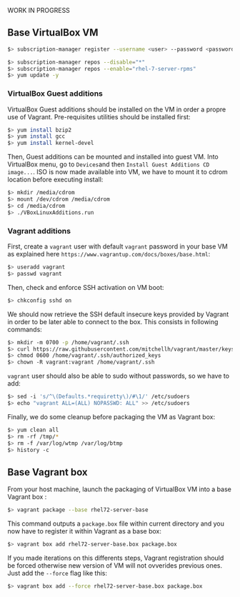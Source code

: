 
WORK IN PROGRESS

## Base VirtualBox VM

```sh
$> subscription-manager register --username <user> --password <password>

```

```sh
$> subscription-manager repos --disable="*"
$> subscription-manager repos --enable="rhel-7-server-rpms"
$> yum update -y
```

### VirtualBox Guest additions

VirtualBox Guest additions should be installed on the VM in order a propre use of Vagrant. Pre-requisites utilities should be installed first:

```sh
$> yum install bzip2
$> yum install gcc
$> yum install kernel-devel
```

Then, Guest additions can be mounted and installed into guest VM. Into VirtualBox menu, go to `Devices`and then `Install Guest Additions CD image...`. ISO is now made available into VM, we have to mount it to cdrom location before executing install:

```sh
$> mkdir /media/cdrom
$> mount /dev/cdrom /media/cdrom
$> cd /media/cdrom
$> ./VBoxLinuxAdditions.run
```

### Vagrant additions

First, create a `vagrant` user with default `vagrant` password in your base VM as explained here `https://www.vagrantup.com/docs/boxes/base.html`:

```sh
$> useradd vagrant
$> passwd vagrant
```

Then, check and enforce SSH activation on VM boot:

```sh
$> chkconfig sshd on
```

We should now retrieve the SSH default insecure keys provided by Vagrant in order to be later able to connect to the box. This consists in following commands:

```sh
$> mkdir -m 0700 -p /home/vagrant/.ssh
$> curl https://raw.githubusercontent.com/mitchellh/vagrant/master/keys/vagrant.pub >> /home/vagrant/.ssh/authorized_keys
$> chmod 0600 /home/vagrant/.ssh/authorized_keys
$> chown -R vagrant:vagrant /home/vagrant/.ssh
```

`vagrant` user should also be able to sudo without passwords, so we have to add:

```sh
$> sed -i 's/^\(Defaults.*requiretty\)/#\1/' /etc/sudoers
$> echo "vagrant ALL=(ALL) NOPASSWD: ALL" >> /etc/sudoers

```
Finally, we do some cleanup before packaging the VM as Vagrant box:

```sh
$> yum clean all
$> rm -rf /tmp/*
$> rm -f /var/log/wtmp /var/log/btmp
$> history -c
```

## Base Vagrant box

From your host machine, launch the packaging of VirtualBox VM into a base Vagrant box :

```sh
$> vagrant package --base rhel72-server-base
```

This command outputs a `package.box` file within current directory and you now have to register it within Vagrant as a base box:

```sh
$> vagrant box add rhel72-server-base.box package.box
```
If you made iterations on this differents steps, Vagrant registration should be forced otherwise new version of VM will not ovverides previous ones. Just add the `--force` flag like this:

```sh
$> vagrant box add --force rhel72-server-base.box package.box
```
